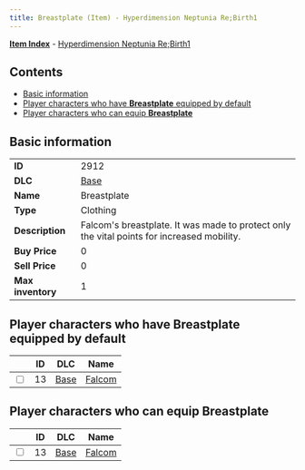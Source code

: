 ```yaml
---
title: Breastplate (Item) - Hyperdimension Neptunia Re;Birth1
---
```


[**Item Index**](/neptunia/rb1/item/index.html) - [Hyperdimension Neptunia Re;Birth1](/neptunia/rb1)

## Contents

- [Basic information](#basic-information)
- [Player characters who have **Breastplate** equipped by default](#player-characters-who-have-breastplate-equipped-by-default)
- [Player characters who can equip **Breastplate**](#player-characters-who-can-equip-breastplate)

## Basic information

|   |   |
| -- | -- |
| **ID** | 2912 |
| **DLC** | [Base](/neptunia/rb1/dlc/1-base.html) |
| **Name** | Breastplate |
| **Type** | Clothing |
| **Description** | Falcom's breastplate. It was made to protect only the vital points for increased mobility. |
| **Buy Price** | 0 |
| **Sell Price** | 0 |
| **Max inventory** | 1 |


## Player characters who have **Breastplate** equipped by default

|    | ID | DLC | Name |
| -- | -- | --- | ---- |
| <input type="checkbox" id="rb1-player-1-13" class="trackbox" /> | 13 | [Base](/neptunia/rb1/dlc/1-base.html) | [Falcom](/neptunia/rb1/player/1-13-falcom.html) |


## Player characters who can equip **Breastplate**

|    | ID | DLC | Name |
| -- | -- | --- | ---- |
| <input type="checkbox" id="rb1-player-1-13" class="trackbox" /> | 13 | [Base](/neptunia/rb1/dlc/1-base.html) | [Falcom](/neptunia/rb1/player/1-13-falcom.html) |
